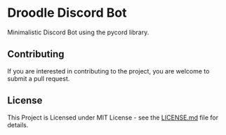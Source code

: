 # Droodle Discord Bot
Minimalistic Discord Bot using the pycord library.

## Contributing
If you are interested in contributing to the project, you are welcome to submit a pull request.

## License
This Project is Licensed under MIT License - see the [LICENSE.md](/LICENSE.md) file for details.
